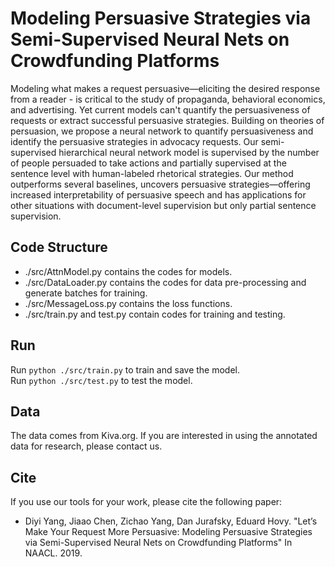 # Modeling Persuasive Strategies via Semi-Supervised Neural Nets on Crowdfunding Platforms

Modeling what makes a request persuasive—eliciting the desired response from a reader - is critical to the study of propaganda, behavioral economics, and advertising. Yet current models can't quantify the persuasiveness of requests or extract successful persuasive strategies. Building on theories of persuasion, we propose a neural network to quantify persuasiveness and identify the persuasive strategies in advocacy requests. Our semi-supervised hierarchical neural network model is supervised by the number of people persuaded to take actions and partially supervised at the sentence level with human-labeled rhetorical strategies. Our method outperforms several baselines, uncovers persuasive strategies—offering increased interpretability of persuasive speech and has applications for other situations with document-level supervision but only partial sentence supervision.

## Code Structure

* ./src/AttnModel.py contains the codes for models.    
* ./src/DataLoader.py contains the codes for data pre-processing and generate batches for training.     
* ./src/MessageLoss.py contains the loss functions.     
* ./src/train.py and test.py contain codes for training and testing.

## Run

Run ```python ./src/train.py``` to train and save the model.         
Run ```python ./src/test.py```  to test the model.

## Data

The data comes from Kiva.org. If you are interested in using the annotated data for research, please contact us.

## Cite
If you use our tools for your work, please cite the following paper:

* Diyi Yang, Jiaao Chen, Zichao Yang, Dan Jurafsky, Eduard Hovy. "Let’s Make Your Request More Persuasive: Modeling Persuasive Strategies via Semi-Supervised Neural Nets on Crowdfunding Platforms" In NAACL. 2019.

